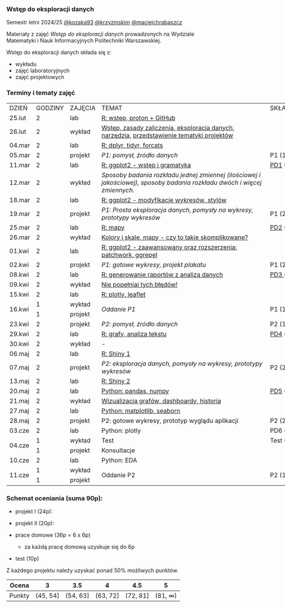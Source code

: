 ### Wstęp do eksploracji danych

Semestr letni 2024/25 [@kozaka93](https://github.com/kozaka93) [@krzyzinskim](https://github.com/krzyzinskim) [@maciejchrabaszcz ](https://github.com/maciejchrabaszcz )

Materiały z zajęć *Wstęp do eksploracji danych* prowadzonych na Wydziale Matematyki i Nauk Informacyjnych Politechniki Warszawskiej.

Wstęp do eksploracji danych składa się z:

-   wykładu
-   zajęć laboratoryjnych
-   zajęć projektowych

### Terminy i tematy zajęć 

<div class="tg-wrap"><table style="undefined;table-layout: fixed; width: 792px"><colgroup>
<col style="width: 55px">
<col style="width: 72px">
<col style="width: 65px">
<col style="width: 512px">
<col style="width: 88px">
</colgroup>
<tbody>
  <tr>
    <td>DZIEŃ</td>
    <td>GODZINY</td>
    <td>ZAJĘCIA</td>
    <td>TEMAT</td>
    <td>SKŁADOWA</td>
  </tr>
  <tr>
    <td>25.lut</td>
    <td>2</td>
    <td>lab</td>
    <td><a href="https://github.com/kozaka93/2025L-ExploratoryDataAnalysis/tree/main/labs/lab01">R: wstęp, proton + GitHub</a></td>
    <td></td>
  </tr>
  <tr>
    <td>26.lut</td>
    <td>2</td>
    <td>wykład</td>
    <td><a href="https://github.com/kozaka93/2025L-ExploratoryDataAnalysis/blob/main/lectures/L01-intro.pdf">Wstęp, zasady zaliczenia, eksploracja danych, narzędzia,</a> <a href="https://github.com/kozaka93/2025L-ExploratoryDataAnalysis/tree/main/projects/project1">przedstawienie tematyki projektów</a></td>
    <td></td>
  </tr>
  <tr>
    <td>04.mar</td>
    <td>2</td>
    <td>lab</td>
    <td><a href="https://github.com/kozaka93/2025L-ExploratoryDataAnalysis/tree/main/labs/lab02">R: dplyr, tidyr, forcats</a></td>
    <td></td>
  </tr>
  <tr>
    <td>05.mar</td>
    <td>2</td>
    <td>projekt</td>
    <td><i>P1: pomysł, źródło danych</i></td>
    <td>P1 (1p)</td>
  </tr>
  <tr>
    <td>11.mar</td>
    <td>2</td>
    <td>lab</td>
    <td><a href="https://github.com/kozaka93/2025L-ExploratoryDataAnalysis/tree/main/labs/lab03">R: ggplot2 - wstęp i gramatyka</a></td>
    <td><a href="https://github.com/kozaka93/2025L-ExploratoryDataAnalysis/issues/44">PD1</a> (6p)</td>
  </tr>
  <tr>
    <td>12.mar</td>
    <td>2</td>
    <td>wykład</td>
    <td><i>Sposoby badania rozkładu jednej zmiennej (ilościowej i jakościowej), sposoby badania rozkładu dwóch i więcej zmiennych.</i></td>
    <td></td>
  </tr>
  <tr>
    <td>18.mar</td>
    <td>2</td>
    <td>lab</td>
    <td><a href="https://github.com/kozaka93/2025L-ExploratoryDataAnalysis/tree/main/labs/lab04">R: ggplot2 - modyfikacje wykresów, stylów</a></td>
    <td></td>
  </tr>
  <tr>
    <td>19.mar</td>
    <td>2</td>
    <td>projekt</td>
    <td><i>P1: Prosta eksploracja danych, pomysły na wykresy, prototypy wykresów</i> </td>
    <td>P1 (2p)</td>
  </tr>
  <tr>
    <td>25.mar</td>
    <td>2</td>
    <td>lab</td>
    <td><a href="https://github.com/kozaka93/2025L-ExploratoryDataAnalysis/tree/main/labs/lab05">R: mapy</a></td>
    <td><a href="https://github.com/kozaka93/2025L-ExploratoryDataAnalysis/issues/114">PD2</a> (6p)</td>
  </tr>
  <tr>
    <td>26.mar</td>
    <td>2</td>
    <td>wykład</td>
    <td><a href="https://github.com/kozaka93/2025L-ExploratoryDataAnalysis/blob/main/lectures/L03-colors-scales-maps.pdf">Kolory i skale, mapy - czy to takie skomplikowane?</a></td>
    <td></td>
  </tr>
  <tr>
    <td>01.kwi</td>
    <td>2</td>
    <td>lab</td>
    <td><a href="https://github.com/kozaka93/2025L-ExploratoryDataAnalysis/tree/main/labs/lab06">R: ggplot2 - zaawansowany oraz rozszerzenia: patchwork, ggrepel</a></td>
    <td></td>
  </tr>
  <tr>
    <td>02.kwi</td>
    <td>2</td>
    <td>projekt</td>
    <td><i>P1: gotowe wykresy, projekt plakatu </i></td>
    <td>P1 (2p)</td>
  </tr>
  <tr>
    <td>08.kwi</td>
    <td>2</td>
    <td>lab</td>
    <td><a href="https://github.com/kozaka93/2025L-ExploratoryDataAnalysis/tree/main/labs/lab07">R: generowanie raportów z analizą danych</a></td>
    <td><a href="https://github.com/kozaka93/2025L-ExploratoryDataAnalysis/issues/172">PD3 </a>(6p)</td>
  </tr>
  <tr>
    <td>09.kwi</td>
    <td>2</td>
    <td>wykład</td>
    <td><a href="https://github.com/kozaka93/2025L-ExploratoryDataAnalysis/blob/main/lectures/L04-mistakes.pdf">Nie popełniaj tych błędów!</a></td>
    <td></td>
  </tr>
  <tr>
    <td>15.kwi</td>
    <td>2</td>
    <td>lab</td>
    <td><a href="https://github.com/kozaka93/2025L-ExploratoryDataAnalysis/tree/main/labs/lab08">R: plotly, leaflet</a></td>
    <td></td>
  </tr>
  <tr>
    <td rowspan="2">16.kwi</td>
    <td>1</td>
    <td>wykład</td>
    <td rowspan="2"><i>Oddanie P1</i></td>
    <td rowspan="2">P1 (19p)</td>
  </tr>
  <tr>
    <td>1</td>
    <td>projekt</td>
  </tr>
  <tr>
    <td>23.kwi</td>
    <td>2</td>
    <td>projekt</td>
    <td><i>P2: pomysł, źródło danych</i></td>
    <td>P2 (1p)</td>
  </tr>
  <tr>
    <td>29.kwi</td>
    <td>2</td>
    <td>lab</td>
    <td><a href="https://github.com/kozaka93/2025L-ExploratoryDataAnalysis/tree/main/labs/lab09">R: grafy, analiza tekstu</a></td>
    <td><a href="https://github.com/kozaka93/2025L-ExploratoryDataAnalysis/issues/234">PD4</a> (6p)</td>
  </tr>
  <tr>
    <td>30.kwi</td>
    <td>2</td>
    <td>wykład</td>
    <td>-</td>
    <td></td>
  </tr>
  <tr>
    <td>06.maj</td>
    <td>2</td>
    <td>lab</td>
    <td><a href="https://github.com/kozaka93/2025L-ExploratoryDataAnalysis/tree/main/labs/lab10">R: Shiny 1</a></td>
    <td></td>
  </tr>
  <tr>
    <td>07.maj</td>
    <td>2</td>
    <td>projekt</td>
    <td><i>P2: eksploracja danych, pomysły na wykresy, prototypy wykresów</i></td>
    <td>P2 (2p)</td>
  </tr>
  <tr>
    <td>13.maj</td>
    <td>2</td>
    <td>lab</td>
    <td><a href="https://github.com/kozaka93/2025L-ExploratoryDataAnalysis/tree/main/labs/lab11">R: Shiny 2</a></td>
    <td></td>
  </tr>
  <tr>
    <td>20.maj</td>
    <td>2</td>
    <td>lab</td>
    <td><a href="https://github.com/kozaka93/2025L-ExploratoryDataAnalysis/tree/main/labs/lab12">Python: pandas, numpy</a></td>
    <td><a href="https://github.com/kozaka93/2025L-ExploratoryDataAnalysis/issues/308">PD5</a> (6p)</td>
  </tr>
  <tr>
    <td>21.maj</td>
    <td>2</td>
    <td>wykład</td>
    <td><a href="https://github.com/kozaka93/2025L-ExploratoryDataAnalysis/blob/main/lectures/L05-graphs_dashboards_history.pdf">Wizualizacja grafów, dashboardy, historia</a></td>
    <td></td>
  </tr>
  <tr>
    <td>27.maj</td>
    <td>2</td>
    <td>lab</td>
    <td><a href="https://github.com/kozaka93/2025L-ExploratoryDataAnalysis/tree/main/labs/lab13">Python: matplotlib, seaborn</a></td>
    <td></td>
  </tr>
  <tr>
    <td>28.maj</td>
    <td>2</td>
    <td>projekt</td>
    <td>P2: gotowe wykresy, prototyp wyglądu aplikacji</td>
    <td>P2 (2p)</td>
  </tr>
  <tr>
    <td>03.cze</td>
    <td>2</td>
    <td>lab</td>
    <td>Python: plotly</td>
    <td>PD6 (6p)</td>
  </tr>
  <tr>
    <td rowspan="2">04.cze</td>
    <td>1</td>
    <td>wykład</td>
    <td>Test</td>
    <td>Test (10p)</td>
  </tr>
  <tr>
    <td>1</td>
    <td>projekt</td>
    <td>Konsultacje</td>
    <td></td>
  </tr>
  <tr>
    <td>10.cze</td>
    <td>2</td>
    <td>lab</td>
    <td>Python: EDA</td>
    <td></td>
  </tr>
  <tr>
    <td rowspan="2">11.cze</td>
    <td>1</td>
    <td>wykład</td>
    <td rowspan="2">Oddanie P2</td>
    <td rowspan="2">P2 (15p)</td>
  </tr>
  <tr>
    <td>1</td>
    <td>projekt</td>
  </tr>
</tbody></table></div>


### Schemat oceniania (suma 90p):

- projekt I (24p):

- projekt II (20p):

- prace domowe (36p = 6 x 6p)
	- za każdą pracę domową uzyskuje się do 6p

- test (10p)
    
    
Z każdego projektu należy uzyskać ponad 50% możliwych punktów.

| Ocena |  3 | 3.5 | 4 | 4.5 | 5 |
|:---:|:---:|:---:|:---:|:---:|:---:|
| Punkty   | (45, 54] | (54, 63] | (63, 72] | (72, 81] | (81, ∞) |
